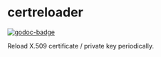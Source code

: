 # certreloader
[![godoc-badge](https://godoc.org/github.com/zhangyoufu/certreloader?status.svg)](https://godoc.org/github.com/zhangyoufu/certreloader)

Reload X.509 certificate / private key periodically.

